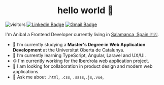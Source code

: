 <h1 align="center">hello world 👋</h1>

![visitors](https://visitor-badge.glitch.me/badge?page_id=ansango)
[![Linkedin Badge](https://img.shields.io/badge/-Anibal%20Santos-blue?style=social&logo=Linkedin&logoColor=blue&link=https://www.linkedin.com/in/ansango/)](https://www.linkedin.com/in/ansango/) [![Gmail Badge](https://img.shields.io/badge/-anibalsantosgo-c14438?style=social&logo=Gmail&logoColor=red&link=mailto:anibalsantosgo@gmail.com)](mailto:anibalsantosgo@gmail.com)

I'm Anibal a Frontend Developer currently living in [Salamanca, Spain 🇪🇸](https://goo.gl/maps/M37ZkZBpbKoKESFz8).

- 🔭 I’m currently studying a **Master's Degree in Web Application Development** at the Universitat Oberta de Catalunya.
- 🌱 I’m currently learning TypeScript, Angular, Laravel and UX/UI.
- ⚙️ I'm currently working for the Iberdrola web application project.
- 👯 I am looking for collaboration in product design and modern web applications.
- 💬 Ask me about `.html`, `.css`, `.sass`,`.js`,`.vue`,
